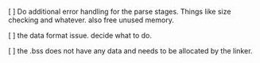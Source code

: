 [ ] 	Do additional error handling for the parse stages.
	Things like size checking and whatever.
	also free unused memory.

[ ] 	the data format issue. decide what to do.

[ ] 	the .bss does not have any data and needs to be
	allocated by the linker.